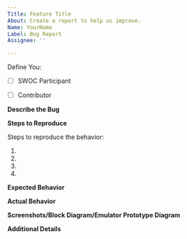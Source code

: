 ```yaml
---
Title: Feature Title
About: Create a report to help us improve.
Name: YourName
Label: Bug Report
Assignee: ''

---
```


Define You:

- [ ] SWOC Participant
- [ ] Contributor


<!-- Have you talked to any of the Moderators or Project Admin (Prathima Kadari) before creating this issue? If not, just have a quick discussion and then once approved, create this issue. -->

**Describe the Bug**

<!-- A clear and concise description of what the bug is. -->

**Steps to Reproduce**

Steps to reproduce the behavior:

1. 
2. 
3. 
4. 

**Expected Behavior**

<!-- A clear and concise description of what you expected to happen. -->

**Actual Behavior**

<!-- A clear and concise description of how the code performed w.r.t expectations. -->

**Screenshots/Block Diagram/Emulator Prototype Diagram**

<!-- If applicable, add screenshots to help explain your problem. -->

**Additional Details**

<!-- Write some additional details if you can, which might help to debug the issue quicker. -->
